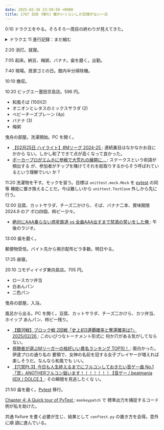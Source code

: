 ```yaml
---
date: 2025-02-26 23:59:59 +0900
title: 1767 日目（晴れ）暖かいくらいしか記憶がない一日
---
```


0:10 ドラクエをやる。そろそろ一周目の終わりが見えてきた。

<details><summary>ドラクエ 11 進行記録：まだ縮む</summary>
<p>ブラウニーをいじめてカミュにちからのたねを食わせる。
両手ともにブーメラン装備での攻撃力が 999 に到達。これでこの島に来ることはもうあるまい。</p>

<p>装備を適当な短刀に代えても 999 であるようなので、昨晩思いついたシルビア→カミュのアレを試す。
その辺のトロルが HP が高くていい。結論からいうと 14000 超が出る。</p>

<p>裏ボス戦を四戦。上記のアレを一頭目に試そうと思ったが、どうも HP を 8000 くらい削ると二頭目に交代されるようだ。
これは二頭目も同じらしい。というわけで上記の戦法は重要ではない。もっと攻撃力が低い段階でやればよかった。</p>

<p>裏ボス記録を 27 手に縮める。次善回も 31 手と、上達はしている。</p>

<p>始祖の森ふもとでセーブして今晩は休む。まもりのたね集めに執着することもなさそうだ。
また思いついたが、ベロニカもバイキルトが使えるのだ。</p>
</details>

2:20 消灯。就寝。

7:05 起床。納豆、梅粥、バナナ。歯を磨く。出勤。

7:40 現場。資源ゴミの日。館内半分掃除機。

10:10 撤収。

10:20 ビッグエー墨田京島店。596 円。

* 和風そば (150)(2)
* オニオンとレタスのミックスサラダ (2)
* ベビーチーズプレーン (4p)
* バナナ (3)
* 梅粥

曳舟の部屋。洗濯開始。PC を開く。

* [【02月25日 ハイライト】#Mリーグ 2024-25
  ](https://www.youtube.com/watch?v=5latJi3KSA4): 連続裏目はなかなかお目にかから
  ない。しかし和了できて点が高くなって良かった。
* [ポーカープロがエムホに参戦で大荒れの展開に…
  ](https://www.youtube.com/watch?v=1lMzLpBKxes): ステークスという術語が頻出する
  が、参加者がチップを賭けてそれを総取りするからそう呼ばれているという理解でいい
  か？

11:20 洗濯物を干す。モックを習う。目標は `unittest.mock.Mock` を [pytest] の同等
機能に置き換えることだ。今は難しいから `unittest.TestCase` 外しから先に行う。

12:00 豆腐、カットサラダ、チーズ二かけら、そば、バナナ二本、賞味期限 2024.9 のア
ポロ四個、柿ピー少々。

* [絶対にAAA乗らない惑星鉄道 vs 全曲AAA出すまで禁酒の誓いをした俺
  ](https://www.youtube.com/watch?v=mb5gcBm7W0s): 午後のラジオ。

13:00 歯を磨く。

郵便物受信。バイト先から掲示配布ビラ多数。明日やる。

17:25 昼寝。

20:10 コモディイイダ東向島店。705 円。

* ロースカツ弁当
* 白あんパン
* 二色パン

曳舟の部屋。入浴。

風呂から出る。PC を開く。豆腐、カットサラダ、チーズ二かけら、カツ弁当、ホイップ
あんパン、柿ピー残り。

* [【銀河戦】ブロック戦 2回戦「史上初3連覇確率と奪還確率は?」2025/02/26
  ](https://www.youtube.com/watch?v=IpDAaQQ7L1M): このいびつなトーナメント形式に
  何か穴がある気がしてならない。
* [視聴者が選ぶMリーガーの格好いい異名ランキング TOP10！
  ](https://www.youtube.com/watch?v=OsykqCFQ8Ws): 面白かった。伊達プロの通り名の
  要領で、女神の名前を冠する女子プレイヤーが増えれば楽しそうだ。なんなら和風でも
  いい。
* [【穴冥Pt.3】今日も人生終えるまでにフルコンしておきたい音ゲー曲
  No.1「冥」ANOTHERフルコン狙います！！！！！！！【音ゲー / beatmania IIDX /
  DOLCE.】](https://www.youtube.com/watch?v=te-NTGgP9Kk): その瞬間を見逃したくな
  い。

21:50 歯を磨く。[Pytest] 移行。

[Chapter 4: A Quick tour of PyTest
](https://dev.to/zim95/chapter-4-a-quick-tour-of-pytest-264d): `monkeypatch` で
標準出力を捕捉するコード例が私を助けた。

共通 fixfure を書く必要が生じ、結果として `conftest.py` の置き方を会得。意外に順
調に進んでいる。

[pytest]: <https://docs.pytest.org/en/stable/>

